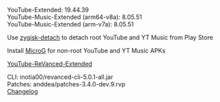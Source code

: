 YouTube-Extended: 19.44.39  
YouTube-Music-Extended (arm64-v8a): 8.05.51  
YouTube-Music-Extended (arm-v7a): 8.05.51  

Use [zygisk-detach](https://github.com/j-hc/zygisk-detach) to detach root YouTube and YT Music from Play Store  

Install [MicroG](https://github.com/WSTxda/MicroG-RE/releases) for non-root YouTube and YT Music APKs  

[YouTube-ReVanced-Extended](https://github.com/MANCrimSon/YouTube-ReVanced-Extended)
  
CLI: inotia00/revanced-cli-5.0.1-all.jar  
Patches: anddea/patches-3.4.0-dev.9.rvp  
[Changelog](https://github.com/anddea/revanced-patches/releases/tag/v3.4.0-dev.9)  
